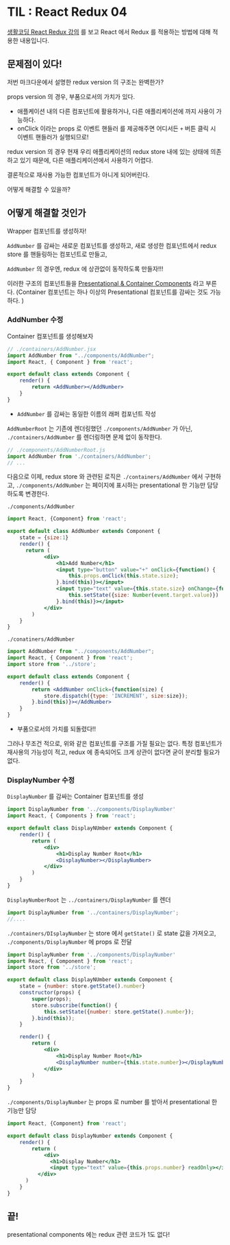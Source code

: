 # TIL : React Redux 04

[생활코딩 React Redux 강의](https://www.youtube.com/watch?v=fkNdsUVBksw&list=PLuHgQVnccGMDuVdsGtH1_452MtRxALb_7) 를 보고 React 에서 Redux 를 적용하는 방법에 대해 적용한 내용입니다. 

## 문제점이 있다! 

저번 마크다운에서 설명한 redux version 의 구조는 완벽한가?

props version 의 경우, 부품으로서의 가치가 있다. 

- 애플케이션 내의 다른 컴포넌트에 활용하거나, 다른 애플리케이션에 까지 사용이 가능하다. 
- onClick 이라는 props 로 이벤트 핸들러 를 제공해주면 어디서든 `+` 버튼 클릭 시 이벤트 핸들러가 실행되므로!

redux version 의 경우 현재 우리 애플리케이션의 redux store 내에 있는 상태에 의존하고 있기 때문에, 다른 애플리케이션에서 사용하기 어렵다. 

결론적으로 재사용 가능한 컴포넌트가 아니게 되어버린다. 

어떻게 해결할 수 있을까?

## 어떻게 해결할 것인가 

Wrapper 컴포넌트를 생성하자!

`AddNumber` 를 감싸는 새로운 컴포넌트를 생성하고, 새로 생성한 컴포넌트에서 redux store 를 핸들링하는 컴포넌트로 만들고, 

`AddNumber` 의 경우엔, redux 에 상관없이 동작하도록 만들자!!!

이러한 구조의 컴포넌트들을 [Presentational & Container Components](https://medium.com/@dan_abramov/smart-and-dumb-components-7ca2f9a7c7d0) 라고 부른다. (Container 컴포넌트는 하나 이상의 Presentational 컴포넌트를 감싸는 것도 가능하다. )

### AddNumber 수정

Container 컴포넌트를 생성해보자 

```jsx
// ./containers/AddNumber.jsx
import AddNumber from "../components/AddNumber";
import React, { Component } from 'react';

export default class extends Component {
    render() {
        return <AddNumber></AddNumber>
    }
}
```

- `AddNumber` 를 감싸는 동일한 이름의 래퍼 컴포넌트 작성

`AddNumberRoot` 는 기존에 렌더링했던 `./components/AddNumber` 가 아닌,  `./containers/AddNumber` 를 렌더링하면 문제 없이 동작한다. 

```js
// ./components/AddNumberRoot.js
import AddNumber from './containers/AddNumber';
// ...
```

다음으로 이제, redux store 와 관련된 로직은 `./containers/AddNumber` 에서 구현하고, `./components/AddNumber` 는 페이지에 표시하는 presentational 한 기능만 담당하도록 변경한다. 

`./components/AddNumber`

```jsx
import React, {Component} from 'react';

export default class AddNumber extends Component {
    state = {size:1}
    render() {
      return (
            <div>
                <h1>Add Number</h1>
                <input type="button" value="+" onClick={function() {
                    this.props.onClick(this.state.size);
                }.bind(this)}></input>
                <input type="text" value={this.state.size} onChange={function(event) {
                    this.setState({size: Number(event.target.value)})
                }.bind(this)}></input>
            </div>
        )
    }
}
```

`./conatiners/AddNumber`

```jsx
import AddNumber from "../components/AddNumber";
import React, { Component } from 'react';
import store from '../store';

export default class extends Component {
    render() {
        return <AddNumber onClick={function(size) {
            store.dispatch({type: 'INCREMENT', size:size});  
        }.bind(this)}></AddNumber>
    }
}
```

- 부품으로서의 가치를 되돌렸다!!

그러나 무조건 적으로, 위와 같은 컴포넌트를 구조를 가질 필요는 없다. 특정 컴포넌트가 재사용의 가능성이 적고, redux 에 종속되어도 크게 상관이 없다면 굳이 분리할 필요가 없다. 

### DisplayNumber 수정

`DisplayNumber` 를 감싸는 Container 컴포넌트를 생성

```jsx
import DisplayNumber from '../components/DisplayNumber'
import React, { Components } from 'react';

export default class DisplayNUmber extends Component {
    render() {
        return (
            <div>
                <h1>Display Number Root</h1>
                <DisplayNumber></DisplayNumber>
            </div>
        )
    }
}
```

`DisplayNumberRoot` 는 `../containers/DisplayNumber` 를 렌더

```jsx
import DisplayNumber from '../containers/DisplayNumber';
//....
```

`./containers/DIsplayNumber` 는 store 에서 `getState()` 로 state 값을 가져오고, `./components/DisplayNumber` 에 props 로 전달

```jsx
import DisplayNumber from '../components/DisplayNumber'
import React, { Component } from 'react';
import store from '../store';

export default class DisplayNUmber extends Component {
    state = {number: store.getState().number}
    constructor(props) {
        super(props);
        store.subscribe(function() {
            this.setState({number: store.getState().number});
        }.bind(this));
    }

    render() {
        return (
            <div>
                <h1>Display Number Root</h1>
                <DisplayNumber number={this.state.number}></DisplayNumber>
            </div>
        )
    }
}
```

`./components/DisplayNumber` 는 props 로 number 를 받아서 presentational 한 기능만 담당

```jsx
import React, {Component} from 'react';

export default class DisplayNumber extends Component {
    render() {
        return (
            <div>
              <h1>Display Number</h1>
              <input type="text" value={this.props.number} readOnly></input>
          </div>
      )
    }
}
```

## 끝!

presentational components 에는 redux 관련 코드가 1도 없다!
